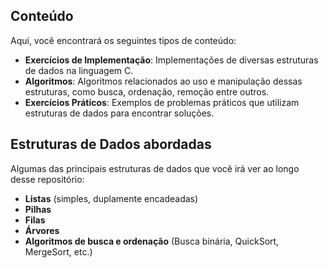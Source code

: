 ## Conteúdo

Aqui, você encontrará os seguintes tipos de conteúdo:

- **Exercícios de Implementação**: Implementações de diversas estruturas de dados na linguagem C.
- **Algoritmos**: Algoritmos relacionados ao uso e manipulação dessas estruturas, como busca, ordenação, remoção entre outros.
- **Exercícios Práticos**: Exemplos de problemas práticos que utilizam estruturas de dados para encontrar soluções.

## Estruturas de Dados abordadas

Algumas das principais estruturas de dados que você irá ver ao longo desse repositório:

- **Listas** (simples, duplamente encadeadas)
- **Pilhas**
- **Filas**
- **Árvores**
- **Algoritmos de busca e ordenação** (Busca binária, QuickSort, MergeSort, etc.)
